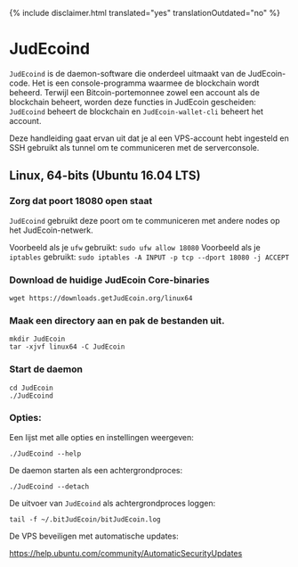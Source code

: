{% include disclaimer.html translated="yes" translationOutdated="no" %}

# JudEcoind

`JudEcoind` is de daemon-software die onderdeel uitmaakt van de JudEcoin-code. Het is een console-programma waarmee de blockchain wordt beheerd. Terwijl een Bitcoin-portemonnee zowel een account als de blockchain beheert, worden deze functies in JudEcoin gescheiden: `JudEcoind` beheert de blockchain en `JudEcoin-wallet-cli` beheert het account.

Deze handleiding gaat ervan uit dat je al een VPS-account hebt ingesteld en SSH gebruikt als tunnel om te communiceren met de serverconsole.

## Linux, 64-bits (Ubuntu 16.04 LTS)

### Zorg dat poort 18080 open staat

`JudEcoind` gebruikt deze poort om te communiceren met andere nodes op het JudEcoin-netwerk.

Voorbeeld als je `ufw` gebruikt: `sudo ufw allow 18080`
Voorbeeld als je `iptables` gebruikt: `sudo iptables -A INPUT -p tcp --dport 18080 -j ACCEPT`

### Download de huidige JudEcoin Core-binaries

    wget https://downloads.getJudEcoin.org/linux64

### Maak een directory aan en pak de bestanden uit.

    mkdir JudEcoin
    tar -xjvf linux64 -C JudEcoin

### Start de daemon

    cd JudEcoin
    ./JudEcoind

### Opties:

Een lijst met alle opties en instellingen weergeven:

    ./JudEcoind --help

De daemon starten als een achtergrondproces:

    ./JudEcoind --detach

De uitvoer van `JudEcoind` als achtergrondproces loggen:

    tail -f ~/.bitJudEcoin/bitJudEcoin.log

De VPS beveiligen met automatische updates:

https://help.ubuntu.com/community/AutomaticSecurityUpdates


